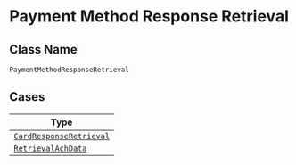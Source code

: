
# Payment Method Response Retrieval

## Class Name

`PaymentMethodResponseRetrieval`

## Cases

| Type |
|  --- |
| [`CardResponseRetrieval`](../../../doc/models/card-response-retrieval.md) |
| [`RetrievalAchData`](../../../doc/models/retrieval-ach-data.md) |

